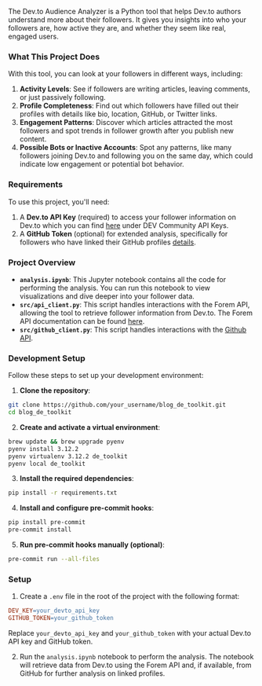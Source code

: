 The Dev.to Audience Analyzer is a Python tool that helps Dev.to authors understand more about their followers. It gives you insights into who your followers are, how active they are, and whether they seem like real, engaged users.

### What This Project Does

With this tool, you can look at your followers in different ways, including:

1. **Activity Levels**: See if followers are writing articles, leaving comments, or just passively following.
2. **Profile Completeness**: Find out which followers have filled out their profiles with details like bio, location, GitHub, or Twitter links.
3. **Engagement Patterns**: Discover which articles attracted the most followers and spot trends in follower growth after you publish new content.
4. **Possible Bots or Inactive Accounts**: Spot any patterns, like many followers joining Dev.to and following you on the same day, which could indicate low engagement or potential bot behavior.

### Requirements

To use this project, you'll need:

1. A **Dev.to API Key** (required) to access your follower information on Dev.to which you can find [here](https://dev.to/settings/extensions) under DEV Community API Keys.
2. A **GitHub Token** (optional) for extended analysis, specifically for followers who have linked their GitHub profiles [details](https://docs.github.com/en/authentication/keeping-your-account-and-data-secure/managing-your-personal-access-tokens).

### Project Overview

- **`analysis.ipynb`**: This Jupyter notebook contains all the code for performing the analysis. You can run this notebook to view visualizations and dive deeper into your follower data.
- **`src/api_client.py`**: This script handles interactions with the Forem API, allowing the tool to retrieve follower information from Dev.to. The Forem API documentation can be found [here](https://developers.forem.com/api/v1#tag/users/operation/getUserMe).
- **`src/github_client.py`**: This script handles interactions with the [Github API](https://docs.github.com/en/rest?apiVersion=2022-11-28).

### Development Setup

Follow these steps to set up your development environment:

1. **Clone the repository**:
```bash
git clone https://github.com/your_username/blog_de_toolkit.git
cd blog_de_toolkit
```

2. **Create and activate a virtual environment**:

```bash
brew update && brew upgrade pyenv
pyenv install 3.12.2
pyenv virtualenv 3.12.2 de_toolkit
pyenv local de_toolkit

```

3.  **Install the required dependencies**:

```bash
pip install -r requirements.txt

```

4. **Install and configure pre-commit hooks**:

```bash
pip install pre-commit
pre-commit install

```

5. **Run pre-commit hooks manually (optional)**:

```bash
pre-commit run --all-files
```


### Setup

1. Create a `.env` file in the root of the project with the following format:

```makefile
DEV_KEY=your_devto_api_key
GITHUB_TOKEN=your_github_token

```

Replace `your_devto_api_key` and `your_github_token` with your actual Dev.to API key and GitHub token.

2. Run the `analysis.ipynb` notebook to perform the analysis. The notebook will retrieve data from Dev.to using the Forem API and, if available, from GitHub for further analysis on linked profiles.
